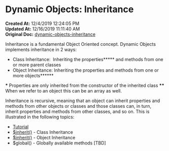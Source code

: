 # Dynamic Objects: Inheritance

**Created At:** 12/4/2019 12:24:05 PM  
**Updated At:** 12/16/2019 11:11:40 AM  
**Original Doc:** [dynamic-objects-inheritance](https://docs.jbase.com/42948-dynamic-objects/dynamic-objects-inheritance)  


Inheritance is a fundamental Object Oriented concept. Dynamic Objects implements inheritance in 2 ways:

- Class Inheritance:  Inheriting the properties**\*** and methods from one or more parent classes
- Object Inheritance: Inheriting the properties and methods from one or more objects**\*\***


**\*** Properties are only inherited from the constructor of the inherited class
**\*\*** When we refer to an object this can be an array as well.

Inheritance is recursive, meaning that an object can inherit properties and methods from other objects or classes and those classes can, in turn, inherit properties and methods from other classes, and so on. This is illustrated in the following topics:

- [Tutorial](inheritance-tutorial)
- [$inherit()](method-inherit-class) - Class Inheritance
- [$inherit()](method-inherit-object-inheritance) - Object Inheritance
- $global() - Globally available methods [TBD]

